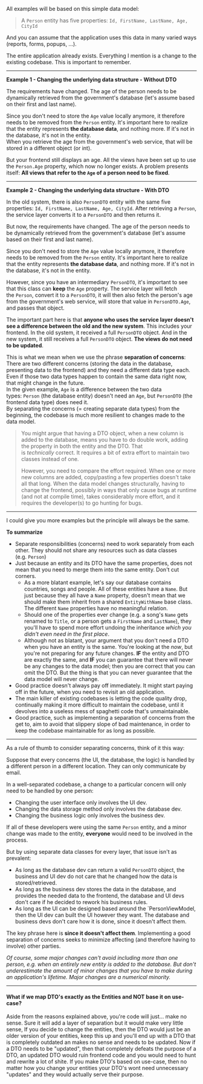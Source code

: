 All examples will be based on this simple data model:

> A `Person` entity has five properties: `Id, FirstName, LastName, Age, CityId`

And you can assume that the application uses this data in many varied ways (reports, forms, popups, ...).

The entire application already exists. Everything I mention is a change to the existing codebase. This is important to remember.

---

**Example 1 - Changing the underlying data structure - Without DTO**

The requirements have changed. The age of the person needs to be dynamically retrieved from the government's database (let's assume based on their first and last name).

Since you don't need to store the `Age` value locally anymore, it therefore needs to be removed from the `Person` entity. It's important here to realize that the entity represents **the database data**, and nothing more. If it's not in the database, it's not in the entity.  
When you retrieve the age from the government's web service, that will be stored in a different object (or int).

But your frontend still displays an age. All the views have been set up to use the `Person.Age` property, which now no longer exists. A problem presents itself: **All views that refer to the `Age` of a person need to be fixed**.

---

**Example 2 - Changing the underlying data structure - With DTO**

In the old system, there is also `PersonDTO` entity with the same five properties: `Id, FirstName, LastName, Age, CityId`. After retrieving a `Person`, the service layer converts it to a `PersonDTO` and then returns it.

But now, the requirements have changed. The age of the person needs to be dynamically retrieved from the government's database (let's assume based on their first and last name).

Since you don't need to store the `Age` value locally anymore, it therefore needs to be removed from the `Person` entity. It's important here to realize that the entity represents **the database data**, and nothing more. If it's not in the database, it's not in the entity.

However, since you have an intermediary `PersonDTO`, it's important to see that this class can **keep** the `Age` property. The service layer will fetch the `Person`, convert it to a `PersonDTO`, it will then also fetch the person's age from the government's web service, will store that value in `PersonDTO.Age`, and passes that object.

The important part here is that **anyone who uses the service layer doesn't see a difference between the old and the new system**. This includes your frontend. In the old system, it received a full `PersonDTO` object. And in the new system, it still receives a full `PersonDTO` object. **The views do not need to be updated**.

This is what we mean when we use the phrase **separation of concerns**: There are two different concerns (storing the data in the database, presenting data to the frontend) and they need a different data type each. Even if those two data types happen to contain the same data right now, that might change in the future.  
In the given example, `Age` is a difference between the two data types: `Person` (the database entity) doesn't need an `Age`, but `PersonDTO` (the frontend data type) does need it.  
By separating the concerns (= creating separate data types) from the beginning, the codebase is much more resilient to changes made to the data model.

> You might argue that having a DTO object, when a new column is added to the database, means you have to do double work, adding the property in both the entity and the DTO. That is _technically_ correct. It requires a bit of extra effort to maintain two classes instead of one.
> 
> However, you need to compare the effort required. When one or more new columns are added, copy/pasting a few properties doesn't take all that long. When the data model changes structurally, having to change the frontend, possibly in ways that only cause bugs at runtime (and not at compile time), takes considerably more effort, and it requires the developer(s) to go hunting for bugs.

---

I could give you more examples but the principle will always be the same.

**To summarize**

- Separate responsibilities (concerns) need to work separately from each other. They should not share any resources such as data classes (e.g. `Person`)
- Just because an entity and its DTO have the same properties, does not mean that you need to merge them into the same entity. Don't cut corners.
    - As a more blatant example, let's say our database contains countries, songs and people. All of these entities have a `Name`. But just because they all have a `Name` property, doesn't mean that we should make them inherit from a shared `EntityWithName` base class. The different `Name` properties have no meaningful relation.
    - Should one of the properties ever change (e.g. a song's `Name` gets renamed to `Title`, or a person gets a `FirstName` and `LastName`), they you'll have to spend more effort undoing the inheritance _which you didn't even need in the first place_.
    - Although not as blatant, your argument that you don't need a DTO when you have an entity is the same. You're looking at the _now_, but you're not preparing for any future changes. **IF** the entity and DTO are exactly the same, and **IF** you can guarantee that there will never be any changes to the data model; then you are correct that you can omit the DTO. But the thing is that you can never guarantee that the data model will never change.
- Good practice doesn't always pay off immediately. It might start paying off in the future, when you need to revisit an old application.
- The main killer of existing codebases is letting the code quality drop, continually making it more difficult to maintain the codebase, until it devolves into a useless mess of spaghetti code that's unmaintainable.
- Good practice, such as implementing a separation of concerns from the get to, aim to avoid that slippery slope of bad maintenance, in order to keep the codebase maintainable for as long as possible.

---

As a rule of thumb to consider separating concerns, think of it this way:

Suppose that every concerns (the UI, the database, the logic) is handled by a different person in a different location. They can only communicate by email.

In a well-separated codebase, a change to a particular concern will only need to be handled by one person:

- Changing the user interface only involves the UI dev.
- Changing the data storage method only involves the database dev.
- Changing the business logic only involves the business dev.

If all of these developers were using the same `Person` entity, and a minor change was made to the entity, **everyone** would need to be involved in the process.

But by using separate data classes for every layer, that issue isn't as prevalent:

- As long as the database dev can return a valid `PersonDTO` object, the business and UI dev do not care that he changed how the data is stored/retrieved.
- As long as the business dev stores the data in the database, and provides the needed data to the frontend, the database and UI devs don't care if he decided to rework his business rules.
- As long as the UI can be designed based around the `PersonViewModel, then the UI dev can built the UI however they want. The database and business devs don't care how it is done, since it doesn't affect them.

The key phrase here is **since it doesn't affect them**. Implementing a good separation of concerns seeks to minimize affecting (and therefore having to involve) other parties.

_Of course, some major changes can't avoid including more than one person, e.g. when an entirely new entity is added to the database. But don't underestimate the amount of minor changes that you have to make during an application's lifetime. Major changes are a numerical minority._
___
#### What if we map DTO's exactly as the Entities and NOT base it on use-case?
Aside from the reasons explained above,  you're code will just... make no sense. 
Sure it will add a layer of separation but it would make very little sense, If you decide to change the entities, then the DTO would just be an older version of your entities, keep this up and you'll end up with a DTO that is completely outdated an makes no sense and needs to be updated. Now if a DTO needs to be "updated", then that completely defeats the purpose of a DTO, an updated DTO would ruin frontend code and you would need to hunt and rewrite a lot of shite.
If you make DTO's based on use-case, then no matter how you change your entities your DTO's wont need unnecessary "updates" and they would actually serve their purpose.
